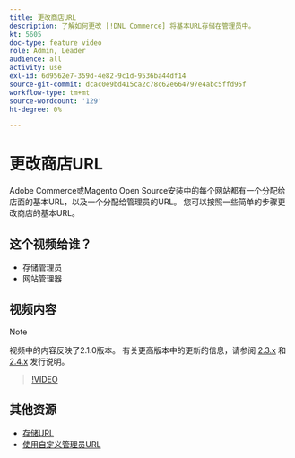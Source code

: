 ```yaml
---
title: 更改商店URL
description: 了解如何更改 [!DNL Commerce] 将基本URL存储在管理员中。
kt: 5605
doc-type: feature video
role: Admin, Leader
audience: all
activity: use
exl-id: 6d9562e7-359d-4e82-9c1d-9536ba44df14
source-git-commit: dcac0e9bd415ca2c78c62e664797e4abc5ffd95f
workflow-type: tm+mt
source-wordcount: '129'
ht-degree: 0%

---
```


# 更改商店URL

Adobe Commerce或Magento Open Source安装中的每个网站都有一个分配给店面的基本URL，以及一个分配给管理员的URL。 您可以按照一些简单的步骤更改商店的基本URL。

## 这个视频给谁？

- 存储管理员
- 网站管理器

## 视频内容

>[!NOTE]
>
>视频中的内容反映了2.1.0版本。 有关更高版本中的更新的信息，请参阅 [2.3.x](https://devdocs.magento.com/guides/v2.3/release-notes/bk-release-notes.html) 和 [2.4.x](https://devdocs.magento.com/guides/v2.4/release-notes/bk-release-notes.html) 发行说明。

>[!VIDEO](https://video.tv.adobe.com/v/35488?quality=12&learn=on)

## 其他资源

- [存储URL](https://docs.magento.com/user-guide/stores/store-urls.html)
- [使用自定义管理员URL](https://docs.magento.com/user-guide/stores/store-urls-custom-admin.html)
